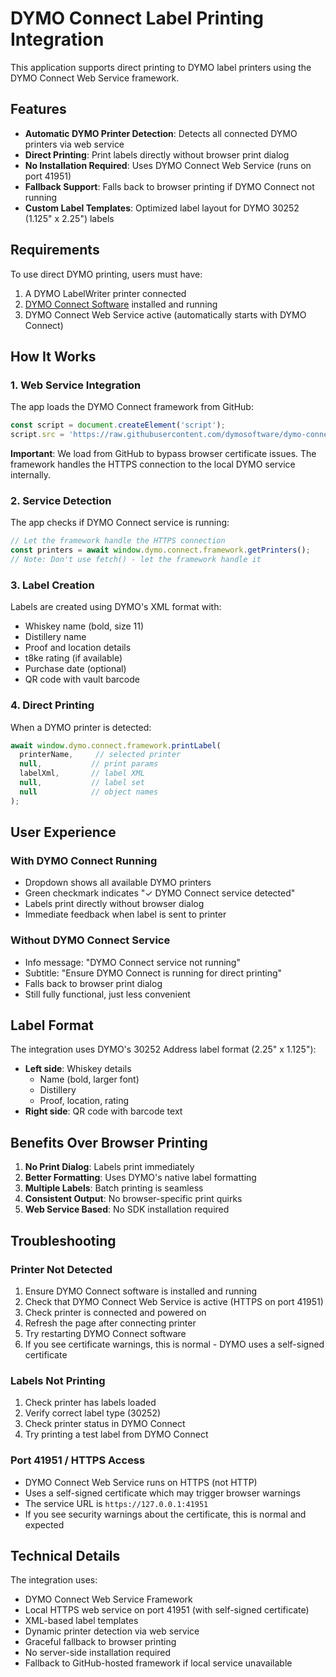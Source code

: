 # DYMO Connect Label Printing Integration

This application supports direct printing to DYMO label printers using the DYMO Connect Web Service framework.

## Features

- **Automatic DYMO Printer Detection**: Detects all connected DYMO printers via web service
- **Direct Printing**: Print labels directly without browser print dialog
- **No Installation Required**: Uses DYMO Connect Web Service (runs on port 41951)
- **Fallback Support**: Falls back to browser printing if DYMO Connect not running
- **Custom Label Templates**: Optimized label layout for DYMO 30252 (1.125" x 2.25") labels

## Requirements

To use direct DYMO printing, users must have:
1. A DYMO LabelWriter printer connected
2. [DYMO Connect Software](https://www.dymo.com/support?cfid=online-support) installed and running
3. DYMO Connect Web Service active (automatically starts with DYMO Connect)

## How It Works

### 1. Web Service Integration
The app loads the DYMO Connect framework from GitHub:
```javascript
const script = document.createElement('script');
script.src = 'https://raw.githubusercontent.com/dymosoftware/dymo-connect-framework/master/dymo.connect.framework.js';
```

**Important**: We load from GitHub to bypass browser certificate issues. The framework handles the HTTPS connection to the local DYMO service internally.

### 2. Service Detection
The app checks if DYMO Connect service is running:
```javascript
// Let the framework handle the HTTPS connection
const printers = await window.dymo.connect.framework.getPrinters();
// Note: Don't use fetch() - let the framework handle it
```

### 3. Label Creation
Labels are created using DYMO's XML format with:
- Whiskey name (bold, size 11)
- Distillery name
- Proof and location details
- t8ke rating (if available)
- Purchase date (optional)
- QR code with vault barcode

### 4. Direct Printing
When a DYMO printer is detected:
```javascript
await window.dymo.connect.framework.printLabel(
  printerName,     // selected printer
  null,           // print params
  labelXml,       // label XML
  null,           // label set
  null            // object names
);
```

## User Experience

### With DYMO Connect Running
- Dropdown shows all available DYMO printers
- Green checkmark indicates "✓ DYMO Connect service detected"
- Labels print directly without browser dialog
- Immediate feedback when label is sent to printer

### Without DYMO Connect Service
- Info message: "DYMO Connect service not running"
- Subtitle: "Ensure DYMO Connect is running for direct printing"
- Falls back to browser print dialog
- Still fully functional, just less convenient

## Label Format

The integration uses DYMO's 30252 Address label format (2.25" x 1.125"):
- **Left side**: Whiskey details
  - Name (bold, larger font)
  - Distillery
  - Proof, location, rating
- **Right side**: QR code with barcode text

## Benefits Over Browser Printing

1. **No Print Dialog**: Labels print immediately
2. **Better Formatting**: Uses DYMO's native label formatting
3. **Multiple Labels**: Batch printing is seamless
4. **Consistent Output**: No browser-specific print quirks
5. **Web Service Based**: No SDK installation required

## Troubleshooting

### Printer Not Detected
1. Ensure DYMO Connect software is installed and running
2. Check that DYMO Connect Web Service is active (HTTPS on port 41951)
3. Check printer is connected and powered on
4. Refresh the page after connecting printer
5. Try restarting DYMO Connect software
6. If you see certificate warnings, this is normal - DYMO uses a self-signed certificate

### Labels Not Printing
1. Check printer has labels loaded
2. Verify correct label type (30252)
3. Check printer status in DYMO Connect
4. Try printing a test label from DYMO Connect

### Port 41951 / HTTPS Access
- DYMO Connect Web Service runs on HTTPS (not HTTP)
- Uses a self-signed certificate which may trigger browser warnings
- The service URL is `https://127.0.0.1:41951`
- If you see security warnings about the certificate, this is normal and expected

## Technical Details

The integration uses:
- DYMO Connect Web Service Framework
- Local HTTPS web service on port 41951 (with self-signed certificate)
- XML-based label templates
- Dynamic printer detection via web service
- Graceful fallback to browser printing
- No server-side installation required
- Fallback to GitHub-hosted framework if local service unavailable
